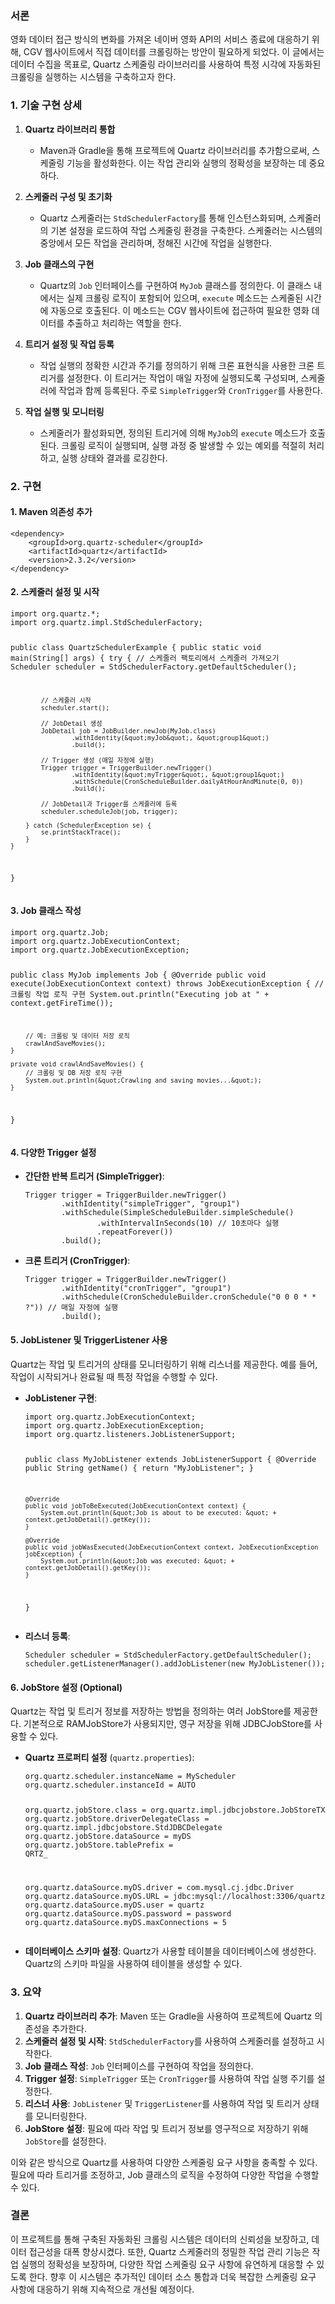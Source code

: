 <h3 id="서론">서론</h3>
<p>영화 데이터 접근 방식의 변화를 가져온 네이버 영화 API의 서비스 종료에 대응하기 위해, CGV 웹사이트에서 직접 데이터를 크롤링하는 방안이 필요하게 되었다. 이 글에서는 데이터 수집을 목표로, Quartz 스케줄링 라이브러리를 사용하여 특정 시각에 자동화된 크롤링을 실행하는 시스템을 구축하고자 한다.</p>
<h3 id="1-기술-구현-상세">1. 기술 구현 상세</h3>
<ol>
<li><p><strong>Quartz 라이브러리 통합</strong></p>
<ul>
<li>Maven과 Gradle을 통해 프로젝트에 Quartz 라이브러리를 추가함으로써, 스케줄링 기능을 활성화한다. 이는 작업 관리와 실행의 정확성을 보장하는 데 중요하다.</li>
</ul>
</li>
<li><p><strong>스케줄러 구성 및 초기화</strong></p>
<ul>
<li>Quartz 스케줄러는 <code>StdSchedulerFactory</code>를 통해 인스턴스화되며, 스케줄러의 기본 설정을 로드하여 작업 스케줄링 환경을 구축한다. 스케줄러는 시스템의 중앙에서 모든 작업을 관리하며, 정해진 시간에 작업을 실행한다.</li>
</ul>
</li>
<li><p><strong>Job 클래스의 구현</strong></p>
<ul>
<li>Quartz의 <code>Job</code> 인터페이스를 구현하여 <code>MyJob</code> 클래스를 정의한다. 이 클래스 내에서는 실제 크롤링 로직이 포함되어 있으며, <code>execute</code> 메소드는 스케줄된 시간에 자동으로 호출된다. 이 메소드는 CGV 웹사이트에 접근하여 필요한 영화 데이터를 추출하고 처리하는 역할을 한다.</li>
</ul>
</li>
<li><p><strong>트리거 설정 및 작업 등록</strong></p>
<ul>
<li>작업 실행의 정확한 시간과 주기를 정의하기 위해 크론 표현식을 사용한 크론 트리거를 설정한다. 이 트리거는 작업이 매일 자정에 실행되도록 구성되며, 스케줄러에 작업과 함께 등록된다. 주로 <code>SimpleTrigger</code>와 <code>CronTrigger</code>를 사용한다.</li>
</ul>
</li>
<li><p><strong>작업 실행 및 모니터링</strong></p>
<ul>
<li>스케줄러가 활성화되면, 정의된 트리거에 의해 <code>MyJob</code>의 <code>execute</code> 메소드가 호출된다. 크롤링 로직이 실행되며, 실행 과정 중 발생할 수 있는 예외를 적절히 처리하고, 실행 상태와 결과를 로깅한다.</li>
</ul>
</li>
</ol>
<h3 id="2-구현">2. 구현</h3>
<h4 id="1-maven-의존성-추가">1. Maven 의존성 추가</h4>
<pre><code class="language-xml">&lt;dependency&gt;
    &lt;groupId&gt;org.quartz-scheduler&lt;/groupId&gt;
    &lt;artifactId&gt;quartz&lt;/artifactId&gt;
    &lt;version&gt;2.3.2&lt;/version&gt;
&lt;/dependency&gt;</code></pre>
<h4 id="2-스케줄러-설정-및-시작">2. 스케줄러 설정 및 시작</h4>
<pre><code class="language-java">import org.quartz.*;
import org.quartz.impl.StdSchedulerFactory;

public class QuartzSchedulerExample {
    public static void main(String[] args) {
        try {
            // 스케줄러 팩토리에서 스케줄러 가져오기
            Scheduler scheduler = StdSchedulerFactory.getDefaultScheduler();

            // 스케줄러 시작
            scheduler.start();

            // JobDetail 생성
            JobDetail job = JobBuilder.newJob(MyJob.class)
                    .withIdentity(&quot;myJob&quot;, &quot;group1&quot;)
                    .build();

            // Trigger 생성 (매일 자정에 실행)
            Trigger trigger = TriggerBuilder.newTrigger()
                    .withIdentity(&quot;myTrigger&quot;, &quot;group1&quot;)
                    .withSchedule(CronScheduleBuilder.dailyAtHourAndMinute(0, 0))
                    .build();

            // JobDetail과 Trigger를 스케줄러에 등록
            scheduler.scheduleJob(job, trigger);

        } catch (SchedulerException se) {
            se.printStackTrace();
        }
    }
}</code></pre>
<h4 id="3-job-클래스-작성">3. Job 클래스 작성</h4>
<pre><code class="language-java">import org.quartz.Job;
import org.quartz.JobExecutionContext;
import org.quartz.JobExecutionException;

public class MyJob implements Job {
    @Override
    public void execute(JobExecutionContext context) throws JobExecutionException {
        // 크롤링 작업 로직 구현
        System.out.println(&quot;Executing job at &quot; + context.getFireTime());

        // 예: 크롤링 및 데이터 저장 로직
        crawlAndSaveMovies();
    }

    private void crawlAndSaveMovies() {
        // 크롤링 및 DB 저장 로직 구현
        System.out.println(&quot;Crawling and saving movies...&quot;);
    }
}</code></pre>
<h4 id="4-다양한-trigger-설정">4. 다양한 Trigger 설정</h4>
<ul>
<li><p><strong>간단한 반복 트리거 (SimpleTrigger)</strong>:</p>
<pre><code class="language-java">Trigger trigger = TriggerBuilder.newTrigger()
        .withIdentity(&quot;simpleTrigger&quot;, &quot;group1&quot;)
        .withSchedule(SimpleScheduleBuilder.simpleSchedule()
                .withIntervalInSeconds(10) // 10초마다 실행
                .repeatForever())
        .build();</code></pre>
</li>
<li><p><strong>크론 트리거 (CronTrigger)</strong>:</p>
<pre><code class="language-java">Trigger trigger = TriggerBuilder.newTrigger()
        .withIdentity(&quot;cronTrigger&quot;, &quot;group1&quot;)
        .withSchedule(CronScheduleBuilder.cronSchedule(&quot;0 0 0 * * ?&quot;)) // 매일 자정에 실행
        .build();</code></pre>
</li>
</ul>
<h4 id="5-joblistener-및-triggerlistener-사용">5. JobListener 및 TriggerListener 사용</h4>
<p>Quartz는 작업 및 트리거의 상태를 모니터링하기 위해 리스너를 제공한다. 예를 들어, 작업이 시작되거나 완료될 때 특정 작업을 수행할 수 있다.</p>
<ul>
<li><p><strong>JobListener 구현</strong>:</p>
<pre><code class="language-java">import org.quartz.JobExecutionContext;
import org.quartz.JobExecutionException;
import org.quartz.listeners.JobListenerSupport;

public class MyJobListener extends JobListenerSupport {
    @Override
    public String getName() {
        return &quot;MyJobListener&quot;;
    }

    @Override
    public void jobToBeExecuted(JobExecutionContext context) {
        System.out.println(&quot;Job is about to be executed: &quot; + context.getJobDetail().getKey());
    }

    @Override
    public void jobWasExecuted(JobExecutionContext context, JobExecutionException jobException) {
        System.out.println(&quot;Job was executed: &quot; + context.getJobDetail().getKey());
    }
}</code></pre>
</li>
<li><p><strong>리스너 등록</strong>:</p>
<pre><code class="language-java">Scheduler scheduler = StdSchedulerFactory.getDefaultScheduler();
scheduler.getListenerManager().addJobListener(new MyJobListener());</code></pre>
</li>
</ul>
<h4 id="6-jobstore-설정-optional">6. JobStore 설정 (Optional)</h4>
<p>Quartz는 작업 및 트리거 정보를 저장하는 방법을 정의하는 여러 JobStore를 제공한다. 기본적으로 RAMJobStore가 사용되지만, 영구 저장을 위해 JDBCJobStore를 사용할 수 있다.</p>
<ul>
<li><p><strong>Quartz 프로퍼티 설정</strong> (<code>quartz.properties</code>):</p>
<pre><code class="language-properties">org.quartz.scheduler.instanceName = MyScheduler
org.quartz.scheduler.instanceId = AUTO

org.quartz.jobStore.class = org.quartz.impl.jdbcjobstore.JobStoreTX
org.quartz.jobStore.driverDelegateClass = org.quartz.impl.jdbcjobstore.StdJDBCDelegate
org.quartz.jobStore.dataSource = myDS
org.quartz.jobStore.tablePrefix = QRTZ_

org.quartz.dataSource.myDS.driver = com.mysql.cj.jdbc.Driver
org.quartz.dataSource.myDS.URL = jdbc:mysql://localhost:3306/quartz
org.quartz.dataSource.myDS.user = quartz
org.quartz.dataSource.myDS.password = password
org.quartz.dataSource.myDS.maxConnections = 5</code></pre>
</li>
<li><p><strong>데이터베이스 스키마 설정</strong>: Quartz가 사용할 테이블을 데이터베이스에 생성한다. Quartz의 스키마 파일을 사용하여 테이블을 생성할 수 있다.</p>
</li>
</ul>
<h3 id="3-요약">3. 요약</h3>
<ol>
<li><strong>Quartz 라이브러리 추가</strong>: Maven 또는 Gradle을 사용하여 프로젝트에 Quartz 의존성을 추가한다.</li>
<li><strong>스케줄러 설정 및 시작</strong>: <code>StdSchedulerFactory</code>를 사용하여 스케줄러를 설정하고 시작한다.</li>
<li><strong>Job 클래스 작성</strong>: <code>Job</code> 인터페이스를 구현하여 작업을 정의한다.</li>
<li><strong>Trigger 설정</strong>: <code>SimpleTrigger</code> 또는 <code>CronTrigger</code>를 사용하여 작업 실행 주기를 설정한다.</li>
<li><strong>리스너 사용</strong>: <code>JobListener</code> 및 <code>TriggerListener</code>를 사용하여 작업 및 트리거 상태를 모니터링한다.</li>
<li><strong>JobStore 설정</strong>: 필요에 따라 작업 및 트리거 정보를 영구적으로 저장하기 위해 <code>JobStore</code>를 설정한다.</li>
</ol>
<p>이와 같은 방식으로 Quartz를 사용하여 다양한 스케줄링 요구 사항을 충족할 수 있다. 필요에 따라 트리거를 조정하고, Job 클래스의 로직을 수정하여 다양한 작업을 수행할 수 있다.</p>
<h3 id="결론">결론</h3>
<p>이 프로젝트를 통해 구축된 자동화된 크롤링 시스템은 데이터의 신뢰성을 보장하고, 데이터 접근성을 대폭 향상시켰다. 또한, Quartz 스케줄러의 정밀한 작업 관리 기능은 작업 실행의 정확성을 보장하며, 다양한 작업 스케줄링 요구 사항에 유연하게 대응할 수 있도록 한다. 향후 이 시스템은 추가적인 데이터 소스 통합과 더욱 복잡한 스케줄링 요구 사항에 대응하기 위해 지속적으로 개선될 예정이다.</p>